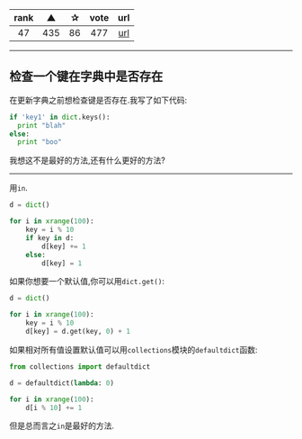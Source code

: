 | rank | ▲ | ✰ | vote | url |
|:-:|:-:|:-:|:-:|:-:|
|  47  | 435 | 86 | 477 | [url](http://stackoverflow.com/questions/1602934/check-if-a-given-key-already-exists-in-a-dictionary) |

***

## 检查一个键在字典中是否存在

在更新字典之前想检查键是否存在.我写了如下代码:

```python
if 'key1' in dict.keys():
  print "blah"
else:
  print "boo"
```

我想这不是最好的方法,还有什么更好的方法?

***

用`in`.

```python
d = dict()

for i in xrange(100):
    key = i % 10
    if key in d:
        d[key] += 1
    else:
        d[key] = 1
```

如果你想要一个默认值,你可以用`dict.get()`:

```python
d = dict()

for i in xrange(100):
    key = i % 10
    d[key] = d.get(key, 0) + 1
```

如果相对所有值设置默认值可以用`collections`模块的`defaultdict`函数:

```python
from collections import defaultdict

d = defaultdict(lambda: 0)

for i in xrange(100):
    d[i % 10] += 1
```

但是总而言之`in`是最好的方法.
